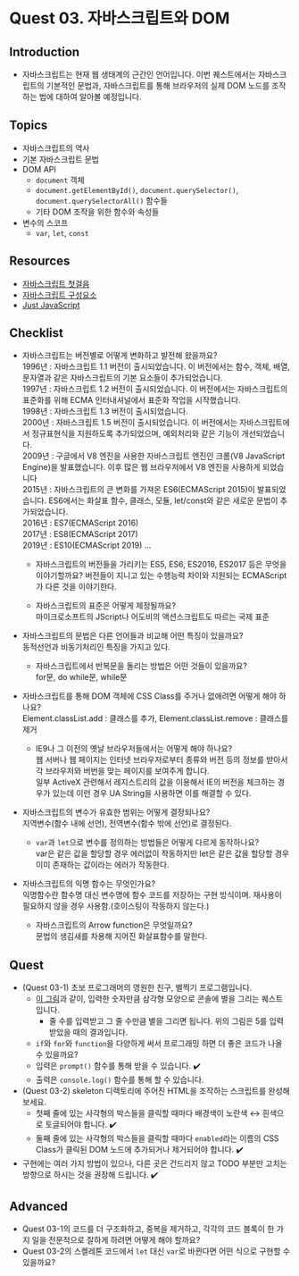 # Quest 03. 자바스크립트와 DOM

## Introduction

- 자바스크립트는 현재 웹 생태계의 근간인
  언어입니다. 이번 퀘스트에서는 자바스크립트의 기본적인 문법과, 자바스크립트를 통해 브라우저의 실제 DOM 노드를 조작하는 법에 대하여 알아볼 예정입니다.

## Topics

- 자바스크립트의 역사
- 기본 자바스크립트 문법
- DOM API
  - `document` 객체
  - `document.getElementById()`, `document.querySelector()`, `document.querySelectorAll()` 함수들
  - 기타 DOM 조작을 위한 함수와 속성들
- 변수의 스코프
  - `var`, `let`, `const`

## Resources

- [자바스크립트 첫걸음](https://developer.mozilla.org/ko/docs/Learn/JavaScript/First_steps)
- [자바스크립트 구성요소](https://developer.mozilla.org/ko/docs/Learn/JavaScript/Building_blocks)
- [Just JavaScript](https://justjavascript.com/)

## Checklist

- 자바스크립트는 버전별로 어떻게 변화하고 발전해 왔을까요?  
  1996년 : 자바스크립트 1.1 버전이 출시되었습니다. 이 버전에서는 함수, 객체, 배열, 문자열과 같은 자바스크립트의 기본 요소들이 추가되었습니다.  
  1997년 : 자바스크립트 1.2 버전이 출시되었습니다. 이 버전에서는 자바스크립트의 표준화를 위해 ECMA 인터내셔널에서 표준화 작업을 시작했습니다.  
  1998년 : 자바스크립트 1.3 버전이 출시되었습니다.  
  2000년 : 자바스크립트 1.5 버전이 출시되었습니다. 이 버전에서는 자바스크립트에서 정규표현식을 지원하도록 추가되었으며, 예외처리와 같은 기능이 개선되었습니다.  
  2009년 : 구글에서 V8 엔진을 사용한 자바스크립트 엔진인 크롬(V8 JavaScript Engine)을 발표했습니다. 이후 많은 웹 브라우저에서 V8 엔진을 사용하게 되었습니다  
  2015년 : 자바스크립트의 큰 변화를 가져온 ES6(ECMAScript 2015)이 발표되었습니다. ES6에서는 화살표 함수, 클래스, 모듈, let/const와 같은 새로운 문법이 추가되었습니다.  
  2016년 : ES7(ECMAScript 2016)  
  2017년 : ES8(ECMAScript 2017)  
  2019년 : ES10(ECMAScript 2019) ...

  - 자바스크립트의 버전들을 가리키는 ES5, ES6, ES2016, ES2017 등은 무엇을 이야기할까요?
    버전들이 지니고 있는 수행능력 차이와 지원되는 ECMAScript가 다른 것을 이야기한다.

  - 자바스크립트의 표준은 어떻게 제정될까요?  
    마이크로소프트의 JScript나 어도비의 액션스크립트도 따르는 국제 표준

- 자바스크립트의 문법은 다른 언어들과 비교해 어떤 특징이 있을까요?  
  동적선언과 비동기처리인 특징을 가지고 있다.

  - 자바스크립트에서 반복문을 돌리는 방법은 어떤 것들이 있을까요?  
    for문, do while문, while문

- 자바스크립트를 통해 DOM 객체에 CSS Class를 주거나 없애려면 어떻게 해야 하나요?  
  Element.classList.add : 클래스를 추가, Element.classList.remove : 클래스를 제거

  - IE9나 그 이전의 옛날 브라우저들에서는 어떻게 해야 하나요?  
    웹 서버나 웹 페이지는 인터넷 브라우저로부터 종류와 버전 등의 정보를 받아서 각 브라우저와 버번을 맞는 페이지를 보여주게 합니다.  
    일부 ActiveX 관련해서 레지스트리의 값을 이용해서 IE의 버전을 체크하는 경우가 있는데 이런 경우 UA String을 사용하면 이를 해결할 수 있다.

- 자바스크립트의 변수가 유효한 범위는 어떻게 결정되나요?  
   지역변수(함수 내에 선언), 전역변수(함수 밖에 선언)로 결정된다.

  - `var`과 `let`으로 변수를 정의하는 방법들은 어떻게 다르게 동작하나요?  
    var은 같은 값을 할당할 경우 에러없이 작동하지만 let은 같은 값을 할당할 경우 이미 존재하는 값이라는 에러가 작동한다.

- 자바스크립트의 익명 함수는 무엇인가요?  
  익명함수란 함수명 대신 변수명에 함수 코드를 저장하는 구현 방식이며. 재사용이 필요하지 않을 경우 사용함.(호이스팅이 작동하지 않는다.)

  - 자바스크립트의 Arrow function은 무엇일까요?  
    문법의 생김새를 차용해 지어진 화살표함수를 말한다.

## Quest

- (Quest 03-1) 초보 프로그래머의 영원한 친구, 별찍기 프로그램입니다.
  - [이 그림](jsStars.png)과 같이, 입력한 숫자만큼 삼각형 모양으로 콘솔에 별을 그리는 퀘스트 입니다.
    - 줄 수를 입력받고 그 줄 수만큼 별을 그리면 됩니다. 위의 그림은 5를 입력받았을 때의 결과입니다.
  - `if`와 `for`와 `function`을 다양하게 써서 프로그래밍 하면 더 좋은 코드가 나올 수 있을까요?
  - 입력은 `prompt()` 함수를 통해 받을 수 있습니다. ✔️
  - 출력은 `console.log()` 함수를 통해 할 수 있습니다.
- (Quest 03-2) skeleton 디렉토리에 주어진 HTML을 조작하는 스크립트를 완성해 보세요.
  - 첫째 줄에 있는 사각형의 박스들을 클릭할 때마다 배경색이 노란색 ↔ 흰색으로 토글되어야 합니다. ✔️
  - 둘째 줄에 있는 사각형의 박스들을 클릭할 때마다 `enabled`라는 이름의 CSS Class가 클릭된 DOM 노드에 추가되거나 제거되어야 합니다. ✔️
- 구현에는 여러 가지 방법이 있으나, 다른 곳은 건드리지 않고 TODO 부분만 고치는 방향으로 하시는 것을 권장해 드립니다. ✔️

## Advanced

- Quest 03-1의 코드를 더 구조화하고, 중복을 제거하고, 각각의 코드 블록이 한 가지 일을 전문적으로 잘하게 하려면 어떻게 해야 할까요?
- Quest 03-2의 스켈레톤 코드에서 `let` 대신 `var`로 바뀐다면 어떤 식으로 구현할 수 있을까요?
